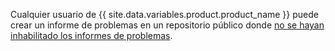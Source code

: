 Cualquier usuario de {{ site.data.variables.product.product_name }} puede crear un informe de problemas en un repositorio público donde [no se hayan inhabilitado los informes de problemas](/articles/disabling-issues).
